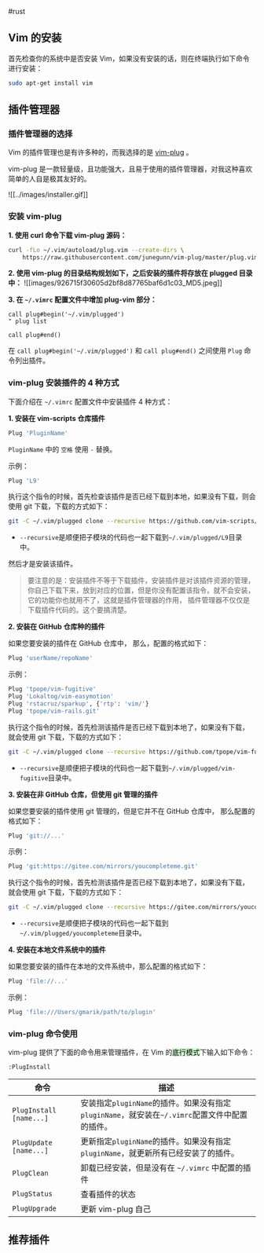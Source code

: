 #rust
## Vim 的安装

首先检查你的系统中是否安装 Vim，如果没有安装的话，则在终端执行如下命令进行安装：

```bash
sudo apt-get install vim
```

## 插件管理器
### 插件管理器的选择

Vim 的插件管理也是有许多种的，而我选择的是 [vim-plug](https://github.com/junegunn/vim-plug) 。

vim-plug 是一款轻量级，且功能强大，且易于使用的插件管理器，对我这种喜欢简单的人自是极其友好的。

![[../images/installer.gif]]

### 安装 vim-plug

**1. 使用 curl 命令下载 vim-plug 源码：**

```bash
curl -fLo ~/.vim/autoload/plug.vim --create-dirs \
    https://raw.githubusercontent.com/junegunn/vim-plug/master/plug.vim
```

**2. 使用 vim-plug 的目录结构规划如下，之后安装的插件将存放在 plugged 目录中：**
![[images/926715f30605d2bf8d87765baf6d1c03_MD5.jpeg]]

**3. 在 `~/.vimrc` 配置文件中增加 plug-vim 部分：**

```.vimrc
call plug#begin('~/.vim/plugged')
" plug list

call plug#end()
```

在 `call plug#begin('~/.vim/plugged')` 和 `call plug#end()` 之间使用 `Plug` 命令列出插件。

### vim-plug 安装插件的 4 种方式

下面介绍在 `~/.vimrc` 配置文件中安装插件 4 种方式：

**1. 安装在 vim-scripts 仓库插件**

```bash
Plug 'PluginName'
```

`PluginName` 中的 `空格` 使用 `-` 替换。

示例：

```bash
Plug 'L9'
```

执行这个指令的时候，首先检查该插件是否已经下载到本地，如果没有下载，则会使用 git 下载，下载的方式如下：

```bash
git -C ~/.vim/plugged clone --recursive https://github.com/vim-scripts/L9.git
```

- `--recursive`是顺便把子模块的代码也一起下载到`~/.vim/plugged/L9`目录中。

然后才是安装该插件。

> 要注意的是：安装插件不等于下载插件，安装插件是对该插件资源的管理， 你自己下载下来，放到对应的位置，但是你没有配置该指令，就不会安装，它的功能你也就用不了，这就是插件管理器的作用， 插件管理器不仅仅是下载插件代码的。这个要搞清楚。

**2. 安装在 GitHub 仓库种的插件**

如果您要安装的插件在 GitHub 仓库中， 那么，配置的格式如下：

```bash
Plug 'userName/repoName'
```

示例：

```bash
Plug 'tpope/vim-fugitive'
Plug 'Lokaltog/vim-easymotion'
Plug 'rstacruz/sparkup', {'rtp': 'vim/'}
Plug 'tpope/vim-rails.git'
```

执行这个指令的时候，首先检测该插件是否已经下载到本地了，如果没有下载， 就会使用 git 下载，下载的方式如下：

```bash
git -C ~/.vim/plugged clone --recursive https://github.com/tpope/vim-fugitive.git
```

- `--recursive`是顺便把子模块的代码也一起下载到`~/.vim/plugged/vim-fugitive`目录中。

**3. 安装在非 GitHub 仓库，但使用 git 管理的插件**

如果您要安装的插件使用 git 管理的，但是它并不在 GitHub 仓库中， 那么配置的格式如下：

```bash
Plug 'git://...'
```

示例：

```bash
Plug 'git:https://gitee.com/mirrors/youcompleteme.git'
```

执行这个指令的时候，首先检测该插件是否已经下载到本地了，如果没有下载， 就会使用 git 下载，下载的方式如下：

```bash
git -C ~/.vim/plugged clone --recursive https://gitee.com/mirrors/youcompleteme.git
```

- `--recursive`是顺便把子模块的代码也一起下载到`~/.vim/plugged/youcompleteme`目录中。

**4. 安装在本地文件系统中的插件**

如果您要安装的插件在本地的文件系统中，那么配置的格式如下：

```bash
Plug 'file://...'
```

示例：

```bash
Plug 'file:///Users/gmarik/path/to/plugin'
```

### vim-plug 命令使用

vim-plug 提供了下面的命令用来管理插件，在 Vim 的<mark style="background: #BBFABBA6;">底行模式</mark>下输入如下命令：

```bash
:PlugInstall
```

| 命令                    | 描述                                                                                           |
| ----------------------- | ---------------------------------------------------------------------------------------------- |
| `PlugInstall [name...]` | 安装指定`pluginName`的插件。如果没有指定`pluginName`，就安装在`~/.vimrc`配置文件中配置的插件。 |
| `PlugUpdate [name...]`  | 更新指定`pluginName`的插件。如果没有指定`pluginName`，就更新所有已经安装了的插件。             |
| `PlugClean`             | 卸载已经安装，但是没有在 `~/.vimrc` 中配置的插件                                               |
| `PlugStatus`            | 查看插件的状态                                                                                 |
| `PlugUpgrade`           | 更新 vim-plug 自己                                                                          |
## 推荐插件

